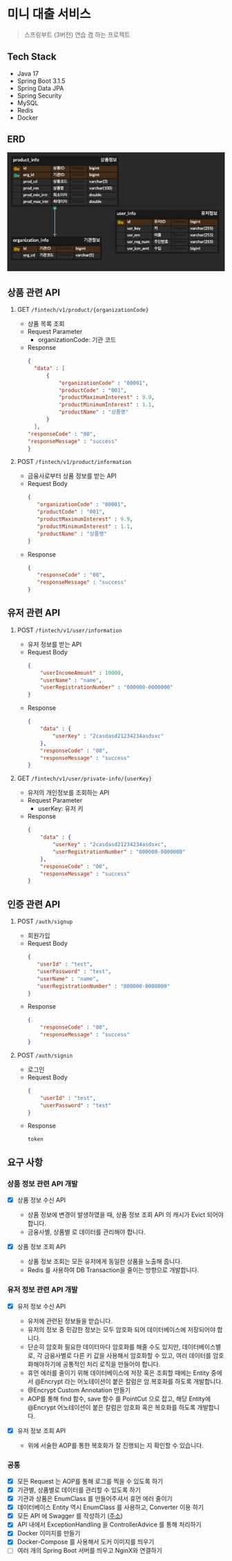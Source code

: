 # 미니 대출 서비스

> 스프링부트 (3버전) 연습 겸 하는 프로젝트

## Tech Stack

- Java 17
- Spring Boot 3.1.5
- Spring Data JPA
- Spring Security
- MySQL
- Redis
- Docker

## ERD

![](images/db984658.png)

## 상품 관련 API

1. GET `/fintech/v1/product/{organizationCode}`
    - 상품 목록 조회
    - Request Parameter
        - organizationCode: 기관 코드
    - Response
        ```json
      {
          "data" : [
              {
                  "organizationCode" : "00001",
                  "productCode" : "001",
                  "productMaximumInterest" : 9.9,
                  "productMinimumInterest" : 1.1,
                  "productName" : "상품명"  
              } 
          ],
      "responseCode" : "00",
      "responseMessage" : "success"
      }
        ```

2. POST `/fintech/v1/product/information`
    - 금융사로부터 상품 정보를 받는 API
    - Request Body
      ```json
      {
         "organizationCode" : "00001",
         "productCode" : "001",
         "productMaximumInterest" : 9.9,
         "productMinimumInterest" : 1.1,
         "productName" : "상품명"  
      }
      ```
    - Response
      ```json
      {
         "responseCode" : "00",
         "responseMessage" : "success"
      }
      ```

## 유저 관련 API

1. POST `/fintech/v1/user/information`
    - 유저 정보를 받는 API
    - Request Body
      ```json
      {
          "userIncomeAmount" : 10000,
          "userName" : "name",
          "userRegistrationNumber" : "000000-0000000"
      }
      ```
    - Response
      ```json
      {
          "data" : {
              "userKey" : "2casdasd21234234asdsxc"
          },
          "responseCode" : "00",
          "responseMessage" : "success"
      }
      ```

2. GET `/fintech/v1/user/private-info/{userKey}`
    - 유저의 개인정보를 조회하는 API
    - Request Parameter
        - userKey: 유저 키
    - Response
      ```json
      {
          "data" : {
              "userKey" : "2casdasd21234234asdsxc",
              "userRegistrationNumber" : "000000-0000000"
          },
          "responseCode" : "00",
          "responseMessage" : "success"
      }
      ```

## 인증 관련 API

1. POST `/auth/signup`
    - 회원가입
    - Request Body
      ```json
      {
         "userId" : "test",
         "userPassword" : "test",
         "userName" : "name",
         "userRegistrationNumber" : "000000-0000000"
      }
      ```
    - Response
      ```json
      {
          "responseCode" : "00",
          "responseMessage" : "success"
      }
      ```

2. POST `/auth/signin`
    - 로그인
    - Request Body
      ```json
      {
          "userId" : "test",
          "userPassword" : "test"
      }
      ```
    - Response
      ```text
      token
      ```

## 요구 사항

### 상품 정보 관련 API 개발

- [x] 상품 정보 수신 API
    - 상품 정보에 변경이 발생하였을 때, 상품 정보 조회 API 의 캐시가 Evict 되어야합니다.
    - 금융사별, 상품별 로 데이터를 관리해야 합니다.

- [x] 상품 정보 조회 API
    - 상품 정보 조회는 모든 유저에게 동일한 상품을 노출해 줍니다.
    - Redis 를 사용하여 DB Transaction을 줄이는 방향으로 개발합니다.

### 유저 정보 관련 API 개발

- [x] 유저 정보 수신 API
    - 유저에 관련된 정보들을 받습니다.
    - 유저의 정보 중 민감한 정보는 모두 암호화 되어 데이터베이스에 저장되어야 합니다.
    - 단순히 암호화 필요한 데이터마다 암호화를 해줄 수도 있지만, 데이터베이스별로, 각 금융사별로 다른 키 값을 사용해서 암호화할 수 있고, 여러 데이터를 암호화해야하기에 공통적인 처리 로직을 만들어야 합니다.
    - 휴먼 에러를 줄이기 위해 데이터베이스에 저장 혹은 조회할 때에는 Entity 중에서 @Encrypt 라는 어노테이션이 붙은 칼럼은 암.복호화를 하도록 개발합니다.
    - @Encrypt Custom Annotation 만들기
    - AOP를 통해 find 함수, save 함수 를 PointCut 으로 잡고, 해당 Entity에 @Encrypt 어노테이션이 붙은 칼럼은 암호화 혹은 복호화를 하도록 개발합니다.

- [x] 유저 정보 조회 API
    - 위에 서술한 AOP를 통한 복호화가 잘 진행되는 지 확인할 수 있습니다.

### 공통

- [x] 모든 Request 는 AOP를 통해 로그를 찍을 수 있도록 하기
- [x] 기관별, 상품별로 데이터를 관리할 수 있도록 하기
- [x] 기관과 상품은 EnumClass 를 만들어주셔서 휴먼 에러 줄이기
- [x] 데이터베이스 Entity 역시 EnumClass 를 사용하고, Converter 이용 하기
- [x] 모든 API 에 Swagger 를 작성하기 ([주소](http://localhost:8080/swagger-ui/index.html))
- [x] API 내에서 ExceptionHandling 을 ControllerAdvice 를 통해 처리하기
- [x] Docker 이미지를 만들기
- [x] Docker-Compose 를 사용해서 도커 이미지를 띄우기
- [ ] 여러 개의 Spring Boot 서버를 띄우고 NginX와 연결하기